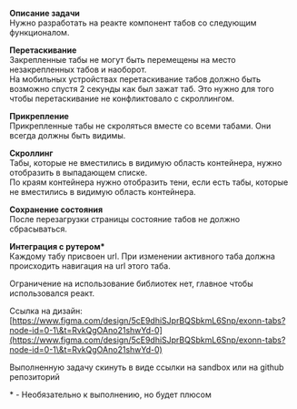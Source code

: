 **Описание задачи**  
Нужно разработать на реакте компонент табов со следующим функционалом.

**Перетаскивание**  
Закрепленные табы не могут быть перемещены на место незакрепленных табов и наоборот.  
На мобильных устройствах перетаскивание табов должно быть возможно спустя 2 секунды как был зажат таб. Это нужно для того чтобы перетаскивание не конфликтовало с скроллингом.

**Прикрепление**  
Прикрепленные табы не скроляться вместе со всеми табами. Они всегда должны быть видимы.

**Скроллинг**  
Табы, которые не вместились в видимую область контейнера, нужно отобразить в выпадающем списке.  
По краям контейнера нужно отобразить тени, если есть табы, которые не вместились в видимую область контейнера.

**Сохранение состояния**  
После перезагрузки страницы состояние табов не должно сбрасываться.

**Интеграция с рутером\***  
Каждому табу присвоен url. При изменении активного таба должна происходить навигация на url этого таба.

Ограничение на использование библиотек нет, главное чтобы использовался реакт.

Ссылка на дизайн: [https://www.figma.com/design/5cE9dhiSJprBQSbkmL6Snp/exonn-tabs?node-id=0-1\&t=RvkQgOAno21shwYd-0](https://www.figma.com/design/5cE9dhiSJprBQSbkmL6Snp/exonn-tabs?node-id=0-1\&t=RvkQgOAno21shwYd-0)

Выполненную задачу скинуть в виде ссылки на sandbox или на github репозиторий

\* \- Необязательно к выполнению, но будет плюсом